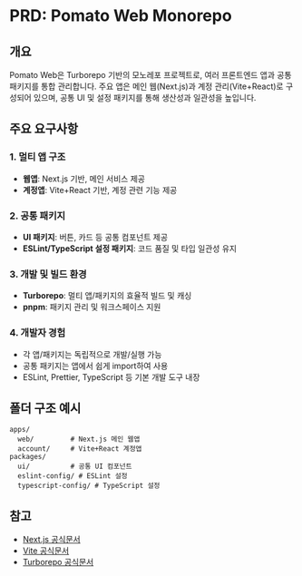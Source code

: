 # PRD: Pomato Web Monorepo

## 개요

Pomato Web은 Turborepo 기반의 모노레포 프로젝트로, 여러 프론트엔드 앱과 공통 패키지를 통합 관리합니다. 주요 앱은 메인 웹(Next.js)과 계정 관리(Vite+React)로 구성되어 있으며, 공통 UI 및 설정 패키지를 통해 생산성과 일관성을 높입니다.

## 주요 요구사항

### 1. 멀티 앱 구조

- **웹앱**: Next.js 기반, 메인 서비스 제공
- **계정앱**: Vite+React 기반, 계정 관련 기능 제공

### 2. 공통 패키지

- **UI 패키지**: 버튼, 카드 등 공통 컴포넌트 제공
- **ESLint/TypeScript 설정 패키지**: 코드 품질 및 타입 일관성 유지

### 3. 개발 및 빌드 환경

- **Turborepo**: 멀티 앱/패키지의 효율적 빌드 및 캐싱
- **pnpm**: 패키지 관리 및 워크스페이스 지원

### 4. 개발자 경험

- 각 앱/패키지는 독립적으로 개발/실행 가능
- 공통 패키지는 앱에서 쉽게 import하여 사용
- ESLint, Prettier, TypeScript 등 기본 개발 도구 내장

## 폴더 구조 예시

```
apps/
  web/         # Next.js 메인 웹앱
  account/     # Vite+React 계정앱
packages/
  ui/          # 공통 UI 컴포넌트
  eslint-config/ # ESLint 설정
  typescript-config/ # TypeScript 설정
```

## 참고

- [Next.js 공식문서](https://nextjs.org/docs)
- [Vite 공식문서](https://vitejs.dev/guide/)
- [Turborepo 공식문서](https://turborepo.com/docs)
